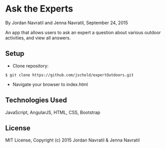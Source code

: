 Ask the Experts
==========

By Jordan Navratil and Jenna Navratil, September 24, 2015

An app that allows users to ask an expert a question about various outdoor activities, and view all answers.

Setup
----------
* Clone repository:
```console
$ git clone https://github.com/jschold/expertOutdoors.git
```
* Navigate your browser to index.html

Technologies Used
----------
JavaScript, AngularJS, HTML, CSS, Bootstrap

License
----------
MIT License, Copyright (c) 2015 Jordan Navratil & Jenna Navratil
